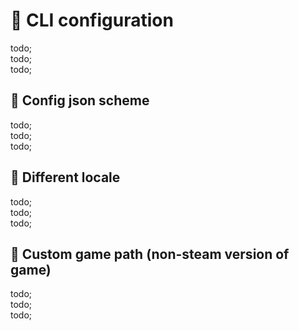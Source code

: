 # 🎡 CLI configuration

todo; <br/>
todo; <br/>
todo; <br/>

## 🎡 Config json scheme

todo; <br/>
todo; <br/>
todo; <br/>

## 🎡 Different locale

todo; <br/>
todo; <br/>
todo; <br/>

## 🎡 Custom game path (non-steam version of game)

todo; <br/>
todo; <br/>
todo; <br/>
